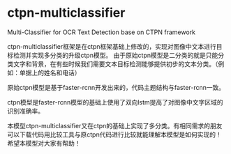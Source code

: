 # ctpn-multiclassifier
Multi-Classifier for OCR Text Detection base on CTPN framework

 ctpn-multiclassifier框架是在ctpn框架基础上修改的，实现对图像中文本进行目标检测并实现多分类的升级ctpn模型。
 由于原始ctpn模型是二分类的就是只能分类文字和背景，在有些时候我们需要文本目标检测能够提供初步的文本分类。（例如：单据上的姓名和电话）
 
 原始ctpn模型是基于faster-rcnn开发出来的，代码主题结构与faster-rcnn一致。
 
 ctpn模型是faster-rcnn模型的基础上使用了双向lstm提高了对图像中文字区域的识别准确率。
 
 本模型ctpn-multiclassifier又在ctpn的基础上实现了多分类。有相同需求的朋友可以下载代码用比较工具与原ctpn代码进行比较就能理解本模型是如何实现的！
 希望本模型对大家有帮助！
